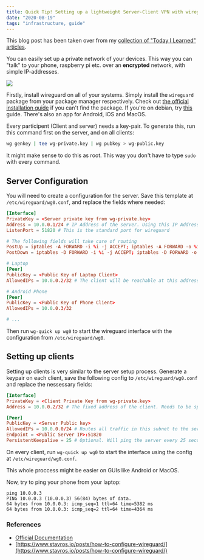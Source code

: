 ```yaml
---
title: Quick Tip! Setting up a lightweight Server-Client VPN with wireguard
date: "2020-08-19"
tags: "infrastructure, guide"
---
```


This blog post has been taken over from my [collection of "Today I Learned" articles](https://garrit.xyz/til).

You can easily set up a private network of your devices. This way you can "talk" to your phone, raspberry pi etc. over an **encrypted** network, with simple IP-addresses.

![](https://images.unsplash.com/photo-1505659903052-f379347d056f?ixlib=rb-1.2.1&ixid=eyJhcHBfaWQiOjEyMDd9&auto=format&fit=crop&w=2550&q=80)

Firstly, install wireguard on all of your systems. Simply install the `wireguard` package from your package manager respectively. Check out [the official installation guide](https://www.wireguard.com/install/) if you can't find the package. If you're on debian, try [this](https://wiki.debian.org/WireGuard?action=show&redirect=Wireguard) guide. There's also an app for Android, iOS and MacOS.

Every participent (Client and server) needs a key-pair. To generate this, run this command first on the server, and on all clients:

```bash
wg genkey | tee wg-private.key | wg pubkey > wg-public.key
```

It might make sense to do this as root. This way you don't have to type `sudo` with every command.

## Server Configuration

You will need to create a configuration for the server. Save this template at `/etc/wireguard/wg0.conf`, and replace the fields where needed:

```conf
[Interface]
PrivateKey = <Server private key from wg-private.key>
Address = 10.0.0.1/24 # IP Address of the server. Using this IP Address, you can assign IPs ranging from 10.0.0.2 - 10.0.0.254 to your clients
ListenPort = 51820 # This is the standard port for wireguard

# The following fields will take care of routing
PostUp = iptables -A FORWARD -i %i -j ACCEPT; iptables -A FORWARD -o %i -j ACCEPT; iptables -t nat -A POSTROUTING -o eth0 -j MASQUERADE
PostDown = iptables -D FORWARD -i %i -j ACCEPT; iptables -D FORWARD -o %i -j ACCEPT; iptables -t nat -D POSTROUTING -o eth0 -j MASQUERADE

# Laptop
[Peer]
PublicKey = <Public Key of Laptop Client>
AllowedIPs = 10.0.0.2/32 # The client will be reachable at this address

# Android Phone
[Peer]
PublicKey = <Public Key of Phone Client>
AllowedIPs = 10.0.0.3/32

# ...
```

Then run `wg-quick up wg0` to start the wireguard interface with the configuration from `/etc/wireguard/wg0`.

## Setting up clients

Setting up clients is very similar to the server setup process. Generate a keypair on each client, save the following config to `/etc/wireguard/wg0.conf` and replace the nessessary fields:

```conf
[Interface]
PrivateKey = <Client Private Key from wg-private.key>
Address = 10.0.0.2/32 # The fixed address of the client. Needs to be specified in the server config as well

[Peer]
PublicKey = <Server Public key>
AllowedIPs = 10.0.0.0/24 # Routes all traffic in this subnet to the server. If you want to tunnel all traffic through the wireguard connection, use 0.0.0.0/0 here instead
Endpoint = <Public Server IP>:51820
PersistentKeepalive = 25 # Optional. Will ping the server every 25 seconds to remain connected.
```

On every client, run `wg-quick up wg0` to start the interface using the config at `/etc/wireguard/wg0.conf`.

This whole proccess might be easier on GUIs like Android or MacOS.

Now, try to ping your phone from your laptop:

```
ping 10.0.0.3
PING 10.0.0.3 (10.0.0.3) 56(84) bytes of data.
64 bytes from 10.0.0.3: icmp_seq=1 ttl=64 time=5382 ms
64 bytes from 10.0.0.3: icmp_seq=2 ttl=64 time=4364 ms
```

### References

- [Official Documentation](https://www.wireguard.com/)
- [https://www.stavros.io/posts/how-to-configure-wireguard/](https://www.stavros.io/posts/how-to-configure-wireguard/)
